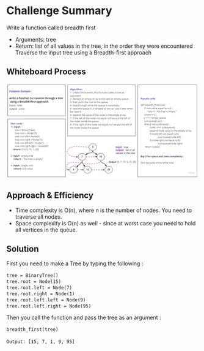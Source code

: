 # Challenge Summary

Write a function called breadth first

- Arguments: tree
- Return: list of all values in the tree, in the order they were encountered
  Traverse the input tree using a Breadth-first approach

## Whiteboard Process

![breadth first](breadth_first_img.jpg)

## Approach & Efficiency

- Time complexity is O(n), where n is the number of nodes. You need to traverse all nodes.
- Space complexity is O(n) as well - since at worst case you need to hold all vertices in the queue.

## Solution

First you need to make a Tree by typing the following :

    tree = BinaryTree()
    tree.root = Node(15)
    tree.root.left = Node(7)
    tree.root.right = Node(1)
    tree.root.left.left = Node(9)
    tree.root.left.right = Node(95)

Then you call the function and pass the tree as an argument :

    breadth_first(tree)

    Output: [15, 7, 1, 9, 95]

